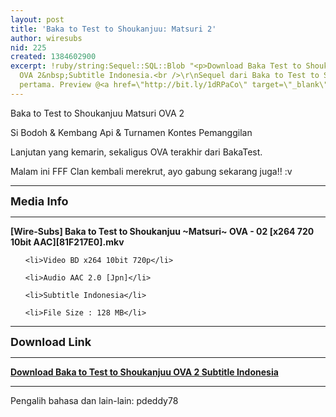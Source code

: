 ```yaml
---
layout: post
title: 'Baka to Test to Shoukanjuu: Matsuri 2'
author: wiresubs
nid: 225
created: 1384602900
excerpt: !ruby/string:Sequel::SQL::Blob "<p>Download Baka Test to Shoukanjuu: Matsuri
  OVA 2&nbsp;Subtitle Indonesia.<br />\r\nSequel dari Baka to Test to Shoukanjuu musim
  pertama. Preview @<a href=\"http://bit.ly/1dRPaCo\" target=\"_blank\">MAL</a></p>\r\n"
---
```

<p class="rtecenter">Baka to Test to Shoukanjuu Matsuri OVA 2<br />
Si Bodoh &amp; Kembang Api &amp; Turnamen Kontes Pemanggilan</p>

<p class="rtejustify">Lanjutan yang kemarin, sekaligus OVA terakhir dari BakaTest.<br />
Malam ini FFF Clan kembali merekrut, ayo gabung sekarang juga!! :v</p>

<hr />
<p><strong><span style="font-size:18px">Media Info</span></strong></p>

<hr />
<p><strong>[Wire-Subs] Baka to Test to Shoukanjuu ~Matsuri~ OVA - 02 [x264 720 10bit AAC][81F217E0]​.mkv</strong></p>

<ul>
	<li>Video BD x264 10bit 720p</li>
	<li>Audio AAC 2.0 [Jpn]</li>
	<li>Subtitle Indonesia</li>
	<li>File Size : 128 MB</li>
</ul>

<hr />
<p><span style="font-size:18px"><strong>Download Link</strong></span></p>

<hr />
<p><strong><a href="http://d.wire-subs.com/1e9FCTq" target="_blank">Download Baka to Test to Shoukanjuu OVA 2 Subtitle Indonesia</a></strong></p>

<hr />
<p>Pengalih bahasa dan lain-lain: pdeddy78</p>
